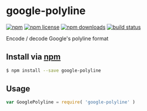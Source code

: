 # google-polyline
[![npm](https://img.shields.io/npm/v/google-polyline.svg?style=flat-square)](https://npmjs.com/google-polyline)
[![npm license](https://img.shields.io/npm/l/google-polyline.svg?style=flat-square)](https://npmjs.com/google-polyline)
[![npm downloads](https://img.shields.io/npm/dm/google-polyline.svg?style=flat-square)](https://npmjs.com/google-polyline)
[![build status](https://img.shields.io/travis/jhermsmeier/node-google-polyline.svg?style=flat-square)](https://travis-ci.org/jhermsmeier/node-google-polyline)

Encode / decode Google's polyline format

## Install via [npm](https://npmjs.com)

```sh
$ npm install --save google-polyline
```

## Usage

```js
var GooglePolyline = require( 'google-polyline' )
```
